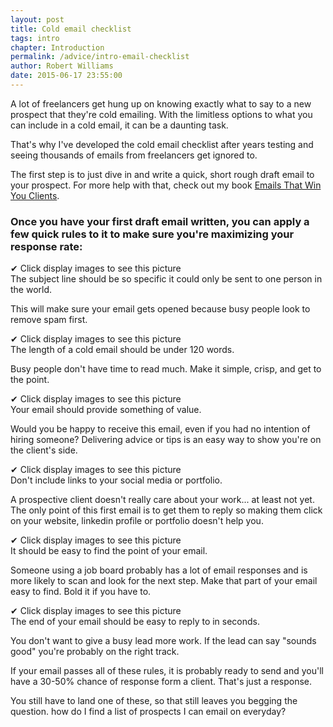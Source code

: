 ```yaml
---
layout: post
title: Cold email checklist
tags: intro
chapter: Introduction
permalink: /advice/intro-email-checklist
author: Robert Williams
date: 2015-06-17 23:55:00
---
```


A lot of freelancers get hung up on knowing exactly what to say to a new prospect that they're cold emailing. With the limitless options to what you can include in a cold email, it can be a daunting task. 

That's why I've developed the cold email checklist after years testing and seeing thousands of emails from freelancers get ignored to. 

The first step is to just dive in and write a quick, short rough draft email to your prospect. For more help with that, check out my book <a href="http://emailsthatwin.com">Emails That Win You Clients</a>.

### Once you have your first draft email written, you can apply a few quick rules to it to make sure you're maximizing your response rate:

✔	Click display images to see this picture	
The subject line should be so specific it could only be sent to one person in the world.

This will make sure your email gets opened because busy people look to remove spam first.

✔	Click display images to see this picture	
The length of a cold email should be under 120 words.

Busy people don't have time to read much. Make it simple, crisp, and get to the point.

✔	Click display images to see this picture	
Your email should provide something of value.

Would you be happy to receive this email, even if you had no intention of hiring someone? Delivering advice or tips is an easy way to show you're on the client's side.

✔	Click display images to see this picture	
Don't include links to your social media or portfolio.

A prospective client doesn't really care about your work... at least not yet. The only point of this first email is to get them to reply so making them click on your website, linkedin profile or portfolio doesn't help you.

✔	Click display images to see this picture	
It should be easy to find the point of your email.

Someone using a job board probably has a lot of email responses and is more likely to scan and look for the next step. Make that part of your email easy to find. Bold it if you have to.

✔	Click display images to see this picture	
The end of your email should be easy to reply to in seconds.

You don't want to give a busy lead more work. If the lead can say "sounds good" you're probably on the right track.

If your email passes all of these rules, it is probably ready to send and you'll have a 30-50% chance of response form a client. That's just a response. 

You still have to land one of these, so that still leaves you begging the question. how do I find a list of prospects I can email on everyday?